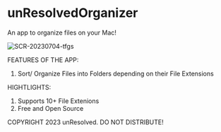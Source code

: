 # unResolvedOrganizer
An app to organize files on your Mac!

![SCR-20230704-tfgs](https://github.com/KaungZinLin/unResolvedOrganizer/assets/116542070/c8ac5a05-824d-4a56-8745-b98a08d2efbc)

FEATURES OF THE APP:
1. Sort/ Organize Files into Folders depending on their File Extensions

HIGHTLIGHTS:
1. Supports 10+ File Extenions
2. Free and Open Source

COPYRIGHT 2023 unResolved. DO NOT DISTRIBUTE!
